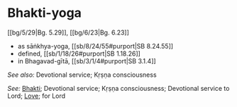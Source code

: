 # Bhakti-yoga

[[bg/5/29|Bg. 5.29]], [[bg/6/23|Bg. 6.23]]

* as sāṅkhya-yoga, [[sb/8/24/55#purport|SB 8.24.55]]
* defined, [[sb/1/18/26#purport|SB 1.18.26]]
* in Bhagavad-gītā, [[sb/3/1/4#purport|SB 3.1.4]]

*See also:* Devotional service; Kṛṣṇa consciousness

*See:* [Bhakti](entries/bhakti.md); Devotional service; Kṛṣṇa consciousness; Devotional service to Lord; [Love](entries/love.md); for Lord
